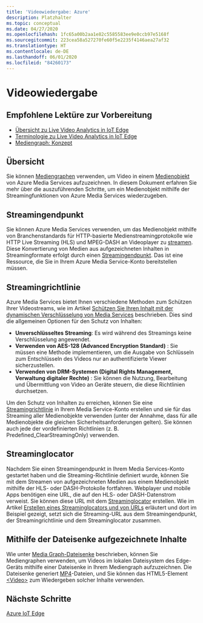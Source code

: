```yaml
---
title: 'Videowiedergabe: Azure'
description: Platzhalter
ms.topic: conceptual
ms.date: 04/27/2020
ms.openlocfilehash: 1fc65a00b2aa1e82c5585583ee9e0ccb97e5168f
ms.sourcegitcommit: 223cea58a527270fe60f5e2235f4146aea27af32
ms.translationtype: HT
ms.contentlocale: de-DE
ms.lasthandoff: 06/01/2020
ms.locfileid: "84260173"
---
```

# <a name="video-playback"></a>Videowiedergabe 

## <a name="suggested-pre-reading"></a>Empfohlene Lektüre zur Vorbereitung 

* [Übersicht zu Live Video Analytics in IoT Edge](overview.md)
* [Terminologie zu Live Video Analytics in IoT Edge](terminology.md)
* [Mediengraph: Konzept](media-graph-concept.md)

## <a name="overview"></a>Übersicht  

Sie können [Mediengraphen](media-graph-concept.md) verwenden, um Video in einem [Medienobjekt](terminology.md#asset) von Azure Media Services aufzuzeichnen. In diesem Dokument erfahren Sie mehr über die auszuführenden Schritte, um ein Medienobjekt mithilfe der Streamingfunktionen von Azure Media Services wiederzugeben.

## <a name="streaming-endpoint"></a>Streamingendpunkt 

Sie können Azure Media Services verwenden, um das Medienobjekt mithilfe von Branchenstandards für HTTP-basierte Medienstreamingprotokolle wie HTTP Live Streaming (HLS) und MPEG-DASH an Videoplayer zu [streamen](terminology.md#streaming). Diese Konvertierung von Medien aus aufgezeichneten Inhalten in Streamingformate erfolgt durch einen [Streamingendpunkt](../latest/streaming-endpoint-concept.md). Das ist eine Ressource, die Sie in Ihrem Azure Media Service-Konto bereitstellen müssen.

## <a name="streaming-policy"></a>Streamingrichtlinie 

Azure Media Services bietet Ihnen verschiedene Methoden zum Schützen Ihrer Videostreams, wie im Artikel [Schützen Sie Ihren Inhalt mit der dynamischen Verschlüsselung von Media Services](../latest/content-protection-overview.md) beschrieben. Dies sind die allgemeinen Optionen für den Schutz von Inhalten:

* **Unverschlüsseltes Streaming**: Es wird während des Streamings keine Verschlüsselung angewendet.
* **Verwenden von AES-128 (Advanced Encryption Standard)** : Sie müssen eine Methode implementieren, um die Ausgabe von Schlüsseln zum Entschlüsseln des Videos nur an authentifizierte Viewer sicherzustellen.
* **Verwenden von DRM-Systemen (Digital Rights Management, Verwaltung digitaler Rechte)** : Sie können die Nutzung, Bearbeitung und Übermittlung von Video an Geräte steuern, die diese Richtlinien durchsetzen.

Um den Schutz von Inhalten zu erreichen, können Sie eine [Streamingrichtlinie](../latest/streaming-policy-concept.md) in Ihrem Media Service-Konto erstellen und sie für das Streaming aller Medienobjekte verwenden (unter der Annahme, dass für alle Medienobjekte die gleichen Sicherheitsanforderungen gelten). Sie können auch jede der vordefinierten Richtlinien (z. B. Predefined_ClearStreamingOnly) verwenden.

## <a name="streaming-locator"></a>Streaminglocator  

Nachdem Sie einen Streamingendpunkt in Ihrem Media Services-Konto gestartet haben und die Streaming-Richtlinie definiert wurde, können Sie mit dem Streamen von aufgezeichneten Medien aus einem Medienobjekt mithilfe der HLS- oder DASH-Protokolle fortfahren. Webplayer und mobile Apps benötigen eine URL, die auf den HLS- oder DASH-Datenstrom verweist. Sie können diese URL mit dem [Streaminglocator](../latest/streaming-locators-concept.md) erstellen. Wie im Artikel [Erstellen eines Streaminglocators und von URLs](../latest/create-streaming-locator-build-url.md) erläutert und dort im Beispiel gezeigt, setzt sich die Streaming-URL aus dem Streamingendpunkt, der Streamingrichtlinie und dem Streaminglocator zusammen.

## <a name="content-recorded-using-file-sink"></a>Mithilfe der Dateisenke aufgezeichnete Inhalte  

Wie unter [Media Graph-Dateisenke](media-graph-concept.md#file-sink) beschrieben, können Sie Mediengraphen verwenden, um Videos im lokalen Dateisystem des Edge-Geräts mithilfe einer Dateisenke in Ihrem Mediengraph aufzuzeichnen. Die Dateisenke generiert [MP4](https://developer.mozilla.org/docs/Web/Media/Formats/Containers#MP4)-Dateien, und Sie können das HTML5-Element [&lt;Video&gt;](https://developer.mozilla.org/docs/Web/HTML/Element/video) zum Wiedergeben solcher Inhalte verwenden. 

## <a name="next-steps"></a>Nächste Schritte

[Azure IoT Edge](https://docs.microsoft.com/azure/iot-edge/)
<!--
## Next steps

[Playback recording](playback-recording-how-to.md)
-->
